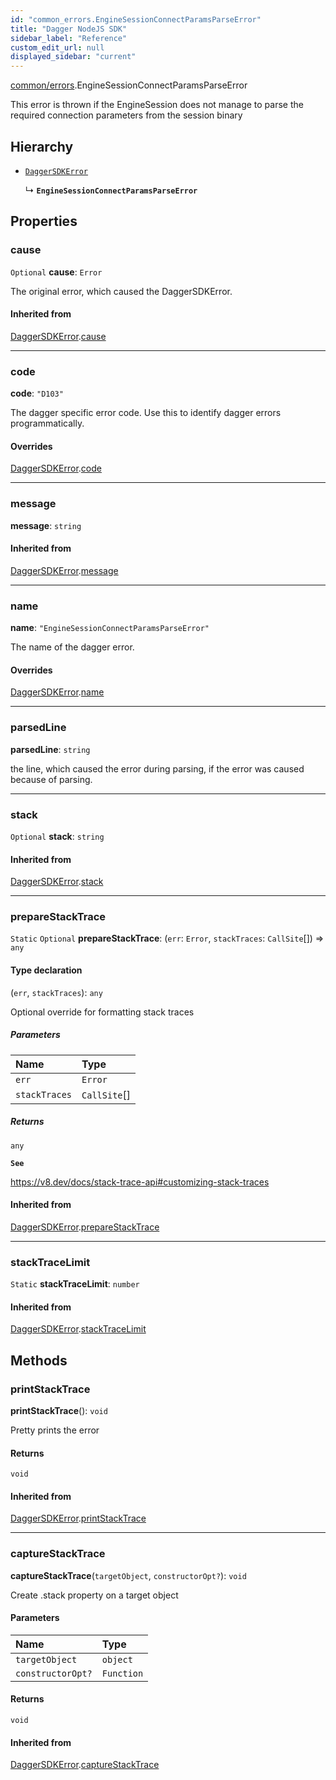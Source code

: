 ```yaml
---
id: "common_errors.EngineSessionConnectParamsParseError"
title: "Dagger NodeJS SDK"
sidebar_label: "Reference"
custom_edit_url: null
displayed_sidebar: "current"
---
```


[common/errors](../modules/common_errors.md).EngineSessionConnectParamsParseError

This error is thrown if the EngineSession does not manage to parse the required connection parameters from the session binary

## Hierarchy

- [`DaggerSDKError`](common_errors.DaggerSDKError.md)

  ↳ **`EngineSessionConnectParamsParseError`**

## Properties

### cause

 `Optional` **cause**: `Error`

The original error, which caused the DaggerSDKError.

#### Inherited from

[DaggerSDKError](common_errors.DaggerSDKError.md).[cause](common_errors.DaggerSDKError.md#cause)

___

### code

 **code**: ``"D103"``

The dagger specific error code.
Use this to identify dagger errors programmatically.

#### Overrides

[DaggerSDKError](common_errors.DaggerSDKError.md).[code](common_errors.DaggerSDKError.md#code)

___

### message

 **message**: `string`

#### Inherited from

[DaggerSDKError](common_errors.DaggerSDKError.md).[message](common_errors.DaggerSDKError.md#message)

___

### name

 **name**: ``"EngineSessionConnectParamsParseError"``

The name of the dagger error.

#### Overrides

[DaggerSDKError](common_errors.DaggerSDKError.md).[name](common_errors.DaggerSDKError.md#name)

___

### parsedLine

 **parsedLine**: `string`

the line, which caused the error during parsing, if the error was caused because of parsing.

___

### stack

 `Optional` **stack**: `string`

#### Inherited from

[DaggerSDKError](common_errors.DaggerSDKError.md).[stack](common_errors.DaggerSDKError.md#stack)

___

### prepareStackTrace

 `Static` `Optional` **prepareStackTrace**: (`err`: `Error`, `stackTraces`: `CallSite`[]) => `any`

#### Type declaration

(`err`, `stackTraces`): `any`

Optional override for formatting stack traces

##### Parameters

| Name | Type |
| :------ | :------ |
| `err` | `Error` |
| `stackTraces` | `CallSite`[] |

##### Returns

`any`

**`See`**

https://v8.dev/docs/stack-trace-api#customizing-stack-traces

#### Inherited from

[DaggerSDKError](common_errors.DaggerSDKError.md).[prepareStackTrace](common_errors.DaggerSDKError.md#preparestacktrace)

___

### stackTraceLimit

 `Static` **stackTraceLimit**: `number`

#### Inherited from

[DaggerSDKError](common_errors.DaggerSDKError.md).[stackTraceLimit](common_errors.DaggerSDKError.md#stacktracelimit)

## Methods

### printStackTrace

**printStackTrace**(): `void`

Pretty prints the error

#### Returns

`void`

#### Inherited from

[DaggerSDKError](common_errors.DaggerSDKError.md).[printStackTrace](common_errors.DaggerSDKError.md#printstacktrace)

___

### captureStackTrace

**captureStackTrace**(`targetObject`, `constructorOpt?`): `void`

Create .stack property on a target object

#### Parameters

| Name | Type |
| :------ | :------ |
| `targetObject` | `object` |
| `constructorOpt?` | `Function` |

#### Returns

`void`

#### Inherited from

[DaggerSDKError](common_errors.DaggerSDKError.md).[captureStackTrace](common_errors.DaggerSDKError.md#capturestacktrace)
